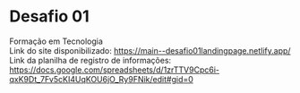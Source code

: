 # Desafio 01
Formação em Tecnologia<br>
Link do site disponibilizado: https://main--desafio01landingpage.netlify.app/ <br>
Link da planilha de registro de informações: https://docs.google.com/spreadsheets/d/1zrTTV9Cpc6i-qxK9Dt_7Fv5cKI4UqKOU6jO_Ry9FNik/edit#gid=0
